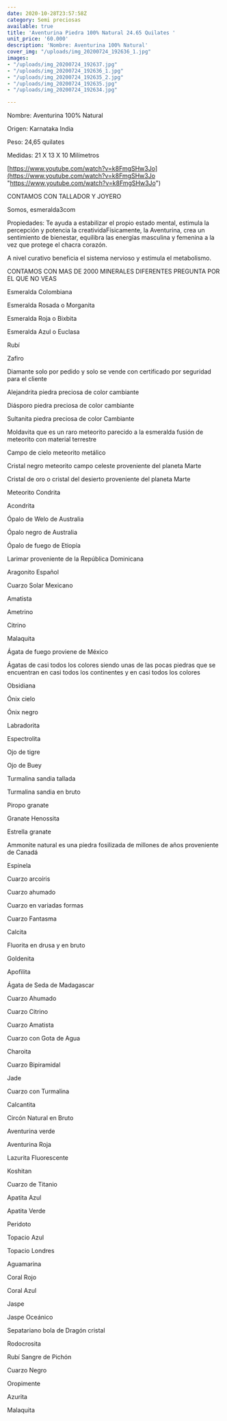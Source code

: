 ```yaml
---
date: 2020-10-28T23:57:58Z
category: Semi preciosas
available: true
title: 'Aventurina Piedra 100% Natural 24.65 Quilates '
unit_price: '60.000'
description: 'Nombre: Aventurina 100% Natural'
cover_img: "/uploads/img_20200724_192636_1.jpg"
images:
- "/uploads/img_20200724_192637.jpg"
- "/uploads/img_20200724_192636_1.jpg"
- "/uploads/img_20200724_192635_2.jpg"
- "/uploads/img_20200724_192635.jpg"
- "/uploads/img_20200724_192634.jpg"

---
```

Nombre: Aventurina 100% Natural

Origen: Karnataka India 

Peso: 24,65 quilates

Medidas: 21 X 13 X 10 Milímetros 

[https://www.youtube.com/watch?v=k8FmgSHw3Jo](https://www.youtube.com/watch?v=k8FmgSHw3Jo "https://www.youtube.com/watch?v=k8FmgSHw3Jo")

CONTAMOS CON TALLADOR Y JOYERO 

Somos, esmeralda3com

Propiedades: Te ayuda a estabilizar el propio estado mental, estimula la percepción y potencia la creatividaFísicamente, la Aventurina, crea un sentimiento de bienestar, equilibra las energías masculina y femenina a la vez que protege el chacra corazón.

A nivel curativo beneficia el sistema nervioso y estimula el metabolismo.

CONTAMOS CON MAS DE 2000 MINERALES DIFERENTES PREGUNTA POR EL QUE NO VEAS

Esmeralda Colombiana 

Esmeralda Rosada o Morganita

Esmeralda Roja o Bixbita

Esmeralda Azul o Euclasa 

Rubí 

Zafiro 

Diamante solo por pedido y solo se vende con certificado por seguridad para el cliente

Alejandrita piedra preciosa de color cambiante 

Diásporo piedra preciosa de color cambiante 

Sultanita piedra preciosa de color Cambiante 

Moldavita que es un raro meteorito parecido a la esmeralda fusión de meteorito con material terrestre 

Campo de cielo meteorito metálico 

Cristal negro meteorito campo celeste proveniente del planeta Marte 

Cristal de oro o cristal del desierto proveniente del planeta Marte 

Meteorito Condrita 

Acondrita 

Ópalo de Welo de Australia 

Ópalo negro de Australia 

Ópalo de fuego de Etiopía 

Larimar proveniente de la República Dominicana 

Aragonito Español 

Cuarzo Solar Mexicano 

Amatista 

Ametrino 

Citrino 

Malaquita 

Ágata de fuego proviene de México 

Ágatas de casi todos los colores siendo unas de las pocas piedras que se encuentran en casi todos los continentes y en casi todos los colores 

Obsidiana 

Ónix cielo 

Ónix negro 

Labradorita 

Espectrolita

Ojo de tigre 

Ojo de Buey

Turmalina sandia tallada 

Turmalina sandia en bruto 

Piropo granate 

Granate Henossita

Estrella granate 

Ammonite natural es una piedra fosilizada de millones de años proveniente de Canadá 

Espinela 

Cuarzo arcoíris 

Cuarzo ahumado 

Cuarzo en variadas formas 

Cuarzo Fantasma 

Calcita 

Fluorita en drusa y en bruto 

Goldenita 

Apofilita 

Ágata de Seda de Madagascar 

Cuarzo Ahumado 

Cuarzo Citrino 

Cuarzo Amatista 

Cuarzo con Gota de Agua 

Charoita 

Cuarzo Bipiramidal 

Jade 

Cuarzo con Turmalina

Calcantita

Circón Natural en Bruto

Aventurina verde 

Aventurina Roja

Lazurita Fluorescente 

Koshitan

Cuarzo de Titanio

Apatita Azul 

Apatita Verde 

Peridoto

Topacio Azul 

Topacio Londres

Aguamarina 

Coral Rojo 

Coral Azul 

Jaspe 

Jaspe Oceánico 

Sepatariano bola de Dragón cristal 

Rodocrosita 

Rubí Sangre de Pichón 

Cuarzo Negro 

Oropimente 

Azurita 

Malaquita